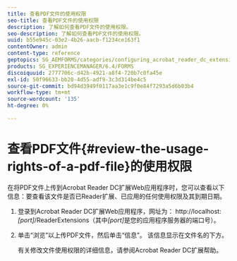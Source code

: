 ```yaml
---
title: 查看PDF文件的使用权限
seo-title: 查看PDF文件的使用权限
description: 了解如何查看PDF文件的使用权限。
seo-description: 了解如何查看PDF文件的使用权限。
uuid: b55e945c-03e2-4b26-aacb-f1234ce163f1
contentOwner: admin
content-type: reference
geptopics: SG_AEMFORMS/categories/configuring_acrobat_reader_dc_extensions
products: SG_EXPERIENCEMANAGER/6.4/FORMS
discoiquuid: 2777706c-d42b-4921-a8f4-720b7c0fa45e
exl-id: 50f96633-bb20-4d55-adf9-3c3d314be4c5
source-git-commit: bd94d3949f0117aa3e1c9f0e84f7293a5d6b03b4
workflow-type: tm+mt
source-wordcount: '135'
ht-degree: 0%

---
```


# 查看PDF文件{#review-the-usage-rights-of-a-pdf-file}的使用权限

在将PDF文件上传到Acrobat Reader DC扩展Web应用程序时，您可以查看以下信息：要查看该文件是否已Reader扩展、已应用的任何使用权限及其到期日期。

1. 登录到Acrobat Reader DC扩展Web应用程序，网址为： http://localhost:*[port]*/ReaderExtensions（其中&#x200B;*[port]*&#x200B;是您的应用程序服务器的端口号）。
1. 单击“浏览”以上传PDF文件，然后单击“信息”。 该信息显示在文件名的下方。

   有关修改文件使用权限的详细信息，请参阅Acrobat Reader DC扩展帮助。
